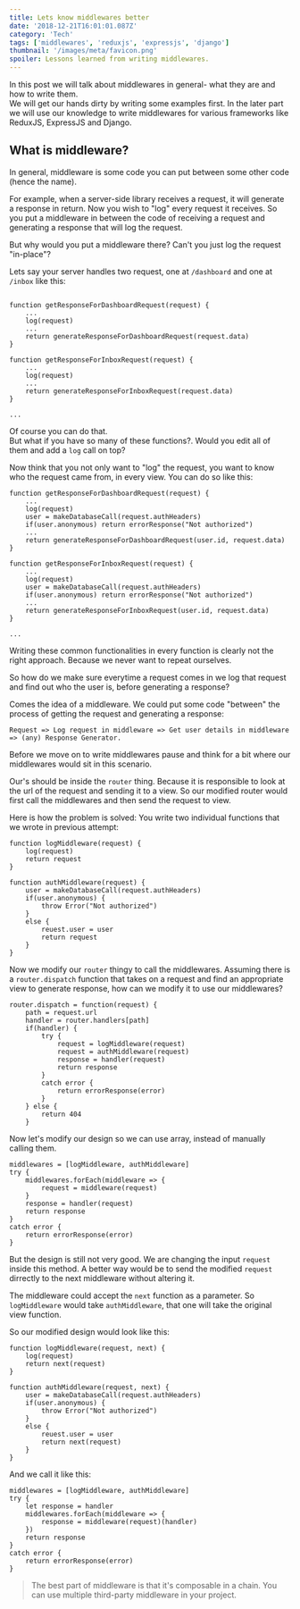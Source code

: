```yaml
---
title: Lets know middlewares better
date: '2018-12-21T16:01:01.087Z'
category: 'Tech'
tags: ['middlewares', 'reduxjs', 'expressjs', 'django']
thumbnail: '/images/meta/favicon.png'
spoiler: Lessons learned from writing middlewares.
---
```


In this post we will talk about middlewares in general- what they are and how to write them.  
We will get our hands dirty by writing some examples first. In the later part we will use our knowledge to write middlewares for various frameworks like ReduxJS, ExpressJS and Django.

## What is middleware?

In general, middleware is some code you can put between some other code (hence the name). 

For example, when a server-side library receives a request, it will generate a response in return. Now you wish to "log" every request it receives. So you put a middleware in between the code of receiving a request and generating a response that will log the request.


But why would you put a middleware there? Can't you just log the request "in-place"?


Lets say your server handles two request, one at `/dashboard` and one at `/inbox` like this:
```

function getResponseForDashboardRequest(request) {
    ...
    log(request)
    ...
    return generateResponseForDashboardRequest(request.data)
}

function getResponseForInboxRequest(request) {
    ...
    log(request)
    ...
    return generateResponseForInboxRequest(request.data)
}

...
```

Of course you can do that.  
But what if you have so many of these functions?. Would you edit all of them and add a `log` call on top?  


Now think that you not only want to "log" the request, you want to know who the request came from, in every view. You can do so like this:
```
function getResponseForDashboardRequest(request) {
    ...
    log(request)
    user = makeDatabaseCall(request.authHeaders)
    if(user.anonymous) return errorResponse("Not authorized")
    ...
    return generateResponseForDashboardRequest(user.id, request.data)
}

function getResponseForInboxRequest(request) {
    ...
    log(request)
    user = makeDatabaseCall(request.authHeaders)
    if(user.anonymous) return errorResponse("Not authorized")
    ...
    return generateResponseForInboxRequest(user.id, request.data)
}

...
```

Writing these common functionalities in every function is clearly not the right approach. Because we never want to repeat ourselves.  

So how do we make sure everytime a request comes in we log that request and find out who the user is, before generating a response?  

Comes the idea of a middleware.
We could put some code "between" the process of getting the request and generating a response:
```
Request => Log request in middleware => Get user details in middleware => (any) Response Generator.
```

Before we move on to write middlewares pause and think for a bit where our middlewares would sit in this scenario.

Our's should be inside the `router` thing. Because it is responsible to look at the url of the request and sending it to a view. So our modified router would first call the middlewares and then send the request to view.


Here is how the problem is solved:
You write two individual functions that we wrote in previous attempt:

```
function logMiddleware(request) {
    log(request)
    return request
}

function authMiddleware(request) {
    user = makeDatabaseCall(request.authHeaders)
    if(user.anonymous) {
        throw Error("Not authorized") 
    }
    else {
        reuest.user = user
        return request
    }
}
```

Now we modify our `router` thingy to call the middlewares. Assuming there is a `router.dispatch` function that takes on a request and find an appropriate view to generate response, how can we modify it to use our middlewares?
```
router.dispatch = function(request) {
    path = request.url
    handler = router.handlers[path]
    if(handler) {
        try {
            request = logMiddleware(request)
            request = authMiddleware(request)
            response = handler(request)
            return response
        } 
        catch error {
            return errorResponse(error)
        }
    } else {
        return 404
    }
```

Now let's modify our design so we can use array, instead of manually calling them.
```
middlewares = [logMiddleware, authMiddleware]
try {
    middlewares.forEach(middleware => {
        request = middleware(request) 
    }
    response = handler(request)
    return response
} 
catch error {
    return errorResponse(error)
}
```

But the design is still not very good. We are changing the input `request` inside this method. A better way would be to send the modified `request` dirrectly to the next middleware without altering it.

The middleware could accept the `next` function as a parameter. So `logMiddleware` would take `authMiddleware`, that one will take the original view function.

So our modified design would look like this:
```
function logMiddleware(request, next) {
    log(request)
    return next(request)
}

function authMiddleware(request, next) {
    user = makeDatabaseCall(request.authHeaders)
    if(user.anonymous) {
        throw Error("Not authorized") 
    }
    else {
        reuest.user = user
        return next(request)
    }
}
```

And we call it like this:
```
middlewares = [logMiddleware, authMiddleware]
try {
    let response = handler 
    middlewares.forEach(middleware => {
        response = middleware(request)(handler)
    })
    return response
} 
catch error {
    return errorResponse(error)
}
```


> The best part of middleware is that it's composable in a chain. You can use multiple third-party middleware in your project.

